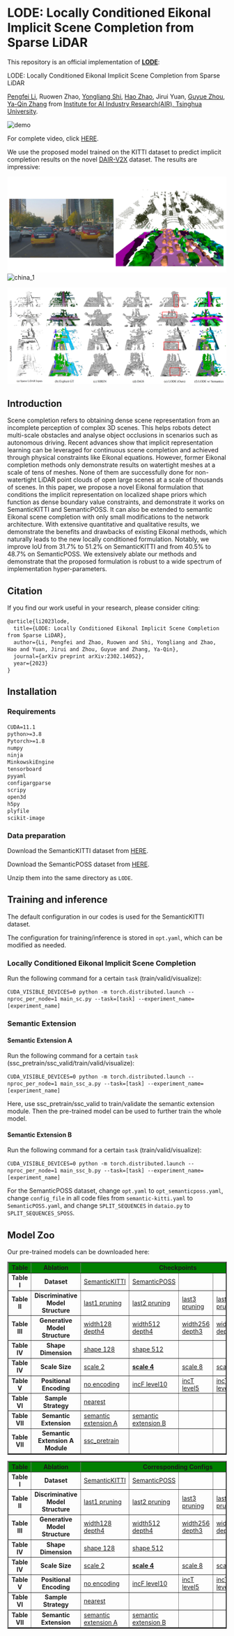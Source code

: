 # LODE: Locally Conditioned Eikonal Implicit Scene Completion from Sparse LiDAR

This repository is an official implementation of [**LODE**](https://arxiv.org/abs/2302.14052):

LODE: Locally Conditioned Eikonal Implicit Scene Completion from Sparse LiDAR

[Pengfei Li](https://scholar.google.com/citations?hl=en&user=hmii_L8AAAAJ), Ruowen Zhao, [Yongliang Shi](https://github.com/liangyongshi), [Hao Zhao](https://sites.google.com/view/fromandto), Jirui Yuan, [Guyue Zhou](https://air.tsinghua.edu.cn/en/info/1046/1196.htm), [Ya-Qin Zhang](https://air.tsinghua.edu.cn/en/info/1046/1188.htm)
 from <a href="http://air.tsinghua.edu.cn/EN/" target="_blank">Institute for AI Industry Research(AIR), Tsinghua University</a>.

![demo](doc/demo.gif)

For complete video, click [HERE](https://youtu.be/8x_XOSrr5K0).

We use the proposed model trained on the KITTI dataset to predict implicit completion results on the novel [DAIR-V2X](http://air.tsinghua.edu.cn/dair-v2x/) dataset. The results are impressive:

![china](doc/v2x.jpg)
![china_1](doc/v2x.gif)


![teaser](doc/qualitative.png)



## Introduction

Scene completion refers to obtaining dense scene representation from an incomplete perception of complex 3D scenes. 
This helps robots detect multi-scale obstacles and analyse object occlusions in scenarios such as autonomous driving.
Recent advances show that implicit representation learning can be leveraged for continuous scene completion and achieved through physical constraints like Eikonal equations.
However, former Eikonal completion methods only demonstrate results on watertight meshes at a scale of tens of meshes.
None of them are successfully done for non-watertight LiDAR point clouds of open large scenes at a scale of thousands of scenes.
In this paper, we propose a novel Eikonal formulation that conditions the implicit representation on localized shape priors which function as dense boundary value constraints, and demonstrate it works on SemanticKITTI and SemanticPOSS.
It can also be extended to semantic Eikonal scene completion with only small modifications to the network architecture.
With extensive quantitative and qualitative results, we demonstrate the benefits and drawbacks of existing Eikonal methods, which naturally leads to the new locally conditioned formulation. Notably, we improve IoU from 31.7\% to 51.2\% on SemanticKITTI and from 40.5\% to 48.7\% on SemanticPOSS.
We extensively ablate our methods and demonstrate that the proposed formulation is robust to a wide spectrum of implementation hyper-parameters.

## Citation

If you find our work useful in your research, please consider citing:

    @article{li2023lode,
      title={LODE: Locally Conditioned Eikonal Implicit Scene Completion from Sparse LiDAR},
      author={Li, Pengfei and Zhao, Ruowen and Shi, Yongliang and Zhao, Hao and Yuan, Jirui and Zhou, Guyue and Zhang, Ya-Qin},
      journal={arXiv preprint arXiv:2302.14052},
      year={2023}
    }

## Installation

### Requirements
    
    CUDA=11.1
    python>=3.8
    Pytorch>=1.8
    numpy
    ninja
    MinkowskiEngine
    tensorboard
    pyyaml
    configargparse
    scripy
    open3d
    h5py
    plyfile
    scikit-image


### Data preparation

Download the SemanticKITTI dataset from 
[HERE](http://semantic-kitti.org/assets/data_odometry_voxels.zip).

Download the SemanticPOSS dataset from 
[HERE](http://www.poss.pku.edu.cn/OpenDataResource/SemanticPOSS/SemanticPOSS_dataset.zip).

Unzip them into the same directory as `LODE`.


## Training and inference
The default configuration in our codes is used for the SemanticKITTI dataset.

The configuration for training/inference is stored in `opt.yaml`, which can be modified as needed.

### Locally Conditioned Eikonal Implicit Scene Completion

Run the following command for a certain `task` (train/valid/visualize):

    CUDA_VISIBLE_DEVICES=0 python -m torch.distributed.launch --nproc_per_node=1 main_sc.py --task=[task] --experiment_name=[experiment_name]


### Semantic Extension
#### Semantic Extension A
Run the following command for a certain `task` (ssc_pretrain/ssc_valid/train/valid/visualize):

    CUDA_VISIBLE_DEVICES=0 python -m torch.distributed.launch --nproc_per_node=1 main_ssc_a.py --task=[task] --experiment_name=[experiment_name]

Here, use ssc_pretrain/ssc_valid to train/validate the semantic extension module. Then the pre-trained model can be used to further train the whole model.

#### Semantic Extension B
Run the following command for a certain `task` (train/valid/visualize):

    CUDA_VISIBLE_DEVICES=0 python -m torch.distributed.launch --nproc_per_node=1 main_ssc_b.py --task=[task] --experiment_name=[experiment_name]

For the SemanticPOSS dataset, change `opt.yaml` to `opt_semanticposs.yaml`, change `config_file` in all code files from `semantic-kitti.yaml` to `SemanticPOSS.yaml`, and change `SPLIT_SEQUENCES` in `dataio.py` to `SPLIT_SEQUENCES_SPOSS`.

## Model Zoo
Our pre-trained models can be downloaded here:

<table border="2">
    <tr>
        <td style="background-color:green"><center><b>Table</td> 
        <td style="background-color:green"><center><b>Ablation</td> 
        <td style="background-color:green" colspan="5"><center><b>Checkpoints</td> 
   </tr>
    <tr>
        <td><b><center>Table I</td>    
        <td><b><center>Dataset</td>    
        <td>
            <a href="https://drive.google.com/file/d/18YPYrKvC7KcMp0nLqU98WnjJs6JTKsda/view?usp=sharing">
                    SemanticKITTI
            </a>
        </td>  
        <td>
            <a href="https://drive.google.com/file/d/1GtryqqoovjC6oiSQH3kpxvVEHz0yc8m9/view?usp=share_link">
                    SemanticPOSS
            </a>
        </td>  
        <td>
        </td>  
        <td>
        </td>  
        <td>
        </td>  
    </tr>
    <tr>
        <td><b><center>Table II</td>    
        <td><b><center>Discriminative Model Structure</td>    
        <td>
            <a href="https://drive.google.com/file/d/1jwHxrRH5xaW95MgaiQ1lYTg8l57E6Taj/view?usp=sharing">
                    last1 pruning
            </a>
        </td>  
        <td>
            <a href="https://drive.google.com/file/d/1ydzQx4loYYkICJKJi20YG6t05Osb3Djr/view?usp=sharing">
                    last2 pruning
            </a>
        </td>  
        <td>
            <a href="https://drive.google.com/file/d/1jrugPHXjrv7z5PUQxF_rM-yFGjeHZD_8/view?usp=sharing">
                    last3 pruning
            </a>
        </td>  
        <td>
            <a href="https://drive.google.com/file/d/1TpkvCEtRGls3ZJklyOiDYwKoUGEH4cCZ/view?usp=sharing">
                    last4 pruning
            </a>
        </td>
        <td>
            <a href="https://drive.google.com/file/d/1A6_wyJHVZRHudwtaD5w5HebCiv_oL7bY/view?usp=sharing">
                    4convs output
            </a>
        </td>  
    </tr>
    <tr>
        <td><b><center>Table III</td>    
        <td><b><center>Generative Model Structure</td>    
        <td>
            <a href="https://drive.google.com/file/d/19vX4i773A6Df6YLTdyP_MxzoR8KCX1Gf/view?usp=sharing">
                    width128 depth4
            </a>
        </td>  
        <td>
            <a href="https://drive.google.com/file/d/1SED3cV4Fc6Sf2F3bIaf8l5KwgkqI6RMu/view?usp=sharing">
                    width512 depth4
            </a>
        </td>  
        <td>
            <a href="https://drive.google.com/file/d/1s1WBgNhr_gImO-wDNNGqwcHOziRjTXh5/view?usp=sharing">
                    width256 depth3
            </a>
        </td>  
        <td>
            <a href="https://drive.google.com/file/d/1-rVag5fkg3l1WzvyjS4zpKZQBowkXj7p/view?usp=sharing">
                    width256 depth5
            </a>
        </td> 
        <td>
            <a href="https://drive.google.com/file/d/1IW6wUFTej_wBwzSWwFQe5iOT5KXke2Pm/view?usp=sharing">
                    Gnet relu
            </a>
        </td> 
    </tr>
    <tr>
        <td><b><center>Table IV</td>    
        <td><b><center>Shape Dimension</td>    
        <td>
            <a href="https://drive.google.com/file/d/1iM2xVFh1Qk27HMKhKp5WyjkSoxsAJqoI/view?usp=sharing">
                    shape 128
            </a>
        </td>  
        <td>
            <a href="https://drive.google.com/file/d/1QDngtgrYjoMlk4ZKi6bODH8XJnj1aN0N/view?usp=sharing">
                    shape 512
            </a>
        </td>  
        <td>
        </td>  
        <td>
        </td>  
        <td>
        </td>  
    </tr>
    <tr>
        <td><b><center>Table IV</td>    
        <td><b><center>Scale Size</td>    
        <td>
            <a href="https://drive.google.com/file/d/1hJb4woXN5uuG7WKOKgwvLzkWxC-Smh5L/view?usp=sharing">
                    scale 2
            </a>
        </td>  
        <td>
            <a href="https://drive.google.com/file/d/18YPYrKvC7KcMp0nLqU98WnjJs6JTKsda/view?usp=sharing">
                     <b> <u> scale 4
            </a>
        </td>  
        <td>
            <a href="https://drive.google.com/file/d/1D8DLWcGFxrFR5_RtrNlV1-Ov7-JPIdTT/view?usp=sharing">
                    scale 8
            </a>
        </td>  
        <td>
            <a href="https://drive.google.com/file/d/1lAhTYSJQmdAdTWcIpCAHkbOb4UBItMgf/view?usp=sharing">
                    scale 16
            </a>
        </td>  
        <td>
            <a href="https://drive.google.com/file/d/1tNrCnqmcb8_xgBEL5elis36E3yrSrMLv/view?usp=sharing">
                    scale 32
            </a>
        </td>  
    </tr>
    <tr>
        <td><b><center>Table V</td>    
        <td><b><center>Positional Encoding</td>    
        <td>
            <a href="https://drive.google.com/file/d/1MTiB5BgrSMj0tEmz7UykVcUKGgkOJr0J/view?usp=sharing">
                    no encoding
            </a>
        </td>  
        <td>
            <a href="https://drive.google.com/file/d/12Eoyb1ClU75F_p37wyssVD7INJy2KlHO/view?usp=sharing">
                    incF level10
            </a>
        </td>  
        <td>
            <a href="https://drive.google.com/file/d/1j46UUuLoRT-8eH6VlyNbJEbU3SRU3oEY/view?usp=sharing">
                    incT level5
            </a>
        </td>  
        <td>
            <a href="https://drive.google.com/file/d/1RLl_OjhrdSnqtXL88-Q1hXszEtBd-gVD/view?usp=sharing">
                    incT level15
            </a>
        </td>      
        <td>
        </td>      
    </tr>
    <tr>
        <td><b><center>Table VI</td>    
        <td><b><center>Sample Strategy</td>    
        <td>
            <a href="https://drive.google.com/file/d/1RQgA_NAuNcBCXDtHTgEatkBme7GfumLG/view?usp=sharing">
                    nearest
            </a>
        </td>     
        <td>
        </td>  
        <td>
        </td>  
        <td>
        </td>  
        <td>
        </td>  
    </tr>
    <tr>
        <td><b><center>Table VII</td>    
        <td><b><center>Semantic Extension</td>    
        <td>
            <a href="https://drive.google.com/file/d/17e5M2Z-TFcplfL61b54Zea8lCrBylqyT/view?usp=sharing">
                    semantic extension A
            </a>
        </td>  
        <td>
            <a href="https://drive.google.com/file/d/1eecCo4_fyuOcfn2zTidSq07xYRrWpfjN/view?usp=sharing">
                    semantic extension B
            </a>
        </td>  
        <td>
        </td>  
        <td>
        </td>  
        <td>
        </td>  
    </tr>
    <tr>
        <td><b><center>Table VII</td>    
        <td><b><center>Semantic Extension A Module</td>    
        <td>
            <a href="https://drive.google.com/file/d/1zDUgd-NSpwaOQ4vKH-K-r_yF66n1OSYj/view?usp=sharing">
                    ssc_pretrain
            </a>
        </td>     
        <td>
        </td>  
        <td>
        </td>  
        <td>
        </td>  
        <td>
        </td>  
    </tr>
</table>

<table border="2">
    <tr>
        <td style="background-color:green"><center><b>Table</td> 
        <td style="background-color:green"><center><b>Ablation</td> 
        <td style="background-color:green" colspan="5"><center><b>Corresponding Configs</td> 
    </tr>
    <tr>
        <td><b><center>Table I</td>    
        <td><b><center>Dataset</td>    
        <td>
            <a href="https://drive.google.com/file/d/1P_mZcXCdme6BFWBTCpJCNQcKb4Ye5A83/view?usp=sharing">
                    SemanticKITTI
            </a>
        </td>  
        <td>
            <a href="https://drive.google.com/file/d/1Xhji8rKmxGo_SzaJcCToKvos3DATmCK0/view?usp=share_link">
                    SemanticPOSS
            </a>
        </td>  
        <td>
        </td>  
        <td>
        </td>  
        <td>
        </td>  
    </tr>
    <tr>
        <td><b><center>Table II</td>
        <td><b><center>Discriminative Model Structure</td>    
        <td>
            <a href="https://drive.google.com/file/d/1iOtUKn3RTBvnvtj9COsqyYVZrrA-r0q-/view?usp=sharing">
                    last1 pruning
            </a>
        </td>  
        <td>
            <a href="https://drive.google.com/file/d/1VR_i1xTtToxgrdfb2OniXjgnbZQrpOLD/view?usp=sharing">
                    last2 pruning
            </a>
        </td>  
        <td>
            <a href="https://drive.google.com/file/d/1iCE_6cQasoBZa5SSww4Ke1Ky1B1Ytl7o/view?usp=sharing">
                    last3 pruning
            </a>
        </td>  
        <td>
            <a href="https://drive.google.com/file/d/1-4p306ZsYpuKAgUFeLaZLmoiojKvCIrv/view?usp=sharing">
                    last4 pruning
            </a>
        </td>  
        <td>
            <a href="https://drive.google.com/file/d/1l_fbaHmaGu19QR7iwgJLJsAEj1KNVsJg/view?usp=sharing">
                    4convs output
            </a>
        </td>  
    </tr>
    <tr>
        <td><b><center>Table III</td>
        <td><b><center>Generative Model Structure</td>    
        <td>
            <a href="https://drive.google.com/file/d/1WQ0zYloUFpJkOnugasgI8JUwoiFJTHbT/view?usp=sharing">
                    width128 depth4
            </a>
        </td>  
        <td>
            <a href="https://drive.google.com/file/d/1LbZT85TJKYuvljr4KEEwxPmW8TOdD-UD/view?usp=sharing">
                    width512 depth4
            </a>
        </td>  
        <td>
            <a href="https://drive.google.com/file/d/1_4o5t4LJKx5A0j7Oc6YgLQNDMhA3old6/view?usp=sharing">
                    width256 depth3
            </a>
        </td>  
        <td>
            <a href="https://drive.google.com/file/d/1hb6ObirbJKUQTfws1wRPdTuVhMYDg5cC/view?usp=sharing">
                    width256 depth5
            </a>
        </td> 
        <td>
            <a href="https://drive.google.com/file/d/1_fElZNPrxRlnG1mk88E-FbZAqV9Bj6Xr/view?usp=sharing">
                    Gnet relu
            </a>
        </td> 
    </tr>
    <tr>
        <td><b><center>Table IV</td>
        <td><b><center>Shape Dimension</td>    
        <td>
            <a href="https://drive.google.com/file/d/1lDxWYxLlwP1guHxIkebRieGUOdU9fbg2/view?usp=sharing">
                    shape 128
            </a>
        </td>  
        <td>
            <a href="https://drive.google.com/file/d/1rltYF8TnzuqmvwAC3a_nzYE4sXyHAlL8/view?usp=sharing">
                    shape 512
            </a>
        </td>  
        <td>
        </td>  
        <td>
        </td>  
        <td>
        </td>  
    </tr>
    <tr>
        <td><b><center>Table IV</td>
        <td><b><center>Scale Size</td>    
        <td>
            <a href="https://drive.google.com/file/d/1LYmhl1HfT1YYVbIpxnugvOeNKWaA95QL/view?usp=sharing">
                    scale 2
            </a>
        </td>  
        <td>
            <a href="https://drive.google.com/file/d/1P_mZcXCdme6BFWBTCpJCNQcKb4Ye5A83/view?usp=sharing">
                     <b> <u> scale 4
            </a>
        </td>  
        <td>
            <a href="https://drive.google.com/file/d/1vAVno6ZKBwqqSkwhPRnh_f-YtOhbN16g/view?usp=sharing">
                    scale 8
            </a>
        </td>  
        <td>
            <a href="https://drive.google.com/file/d/1YZK9irwZSBAmCIq6rNCgn8cHrpWor-Jr/view?usp=sharing">
                    scale 16
            </a>
        </td>  
        <td>
            <a href="https://drive.google.com/file/d/1xkYE_xm--LuT-BRsR92ti1YytmVo2rY_/view?usp=sharing">
                    scale 32
            </a>
        </td>  
    </tr>
    <tr>
        <td><b><center>Table V</td>
        <td><b><center>Positional Encoding</td>    
        <td>
            <a href="https://drive.google.com/file/d/1DF-_Kizocc9dyArAYgRrjgjWXUZgDVpX/view?usp=sharing">
                    no encoding
            </a>
        </td>  
        <td>
            <a href="https://drive.google.com/file/d/1ksFSRjd80mM71SqiymojsxK87-kdzXt6/view?usp=sharing">
                    incF level10
            </a>
        </td>  
        <td>
            <a href="https://drive.google.com/file/d/1Q8ChxbWU2mXRPv1BMwviX8javh03YmvF/view?usp=sharing">
                    incT level5
            </a>
        </td>  
        <td>
            <a href="https://drive.google.com/file/d/1paafCI0b8ZmOUnxwtFEPqEyI0HcsHk_f/view?usp=sharing">
                    incT level15
            </a>
        </td>      
        <td>
        </td>      
    </tr>
    <tr>
        <td><b><center>Table VI</td>
        <td><b><center>Sample Strategy</td>    
        <td>
            <a href="https://drive.google.com/file/d/1BSoA7Veg3Y_lMpkwFUcc3SVafP5qyrpa/view?usp=sharing">
                    nearest
            </a>
        </td>     
        <td>
        </td>  
        <td>
        </td>  
        <td>
        </td>  
        <td>
        </td>  
    </tr>
    <tr>
        <td><b><center>Table VII</td>
        <td><b><center>Semantic Extension</td>    
        <td>
            <a href="https://drive.google.com/file/d/1agpi1v3tfDzMXq0vzMTbd1lXUYQz1NYT/view?usp=sharing">
                    semantic extension A
            </a>
        </td>  
        <td>
            <a href="https://drive.google.com/file/d/1WJq8_e298APLKdiY1xolJQcziWTX3yu4/view?usp=sharing">
                    semantic extension B
            </a>
        </td>  
        <td>
        </td>  
        <td>
        </td>  
        <td>
        </td>  
    </tr>
</table>
